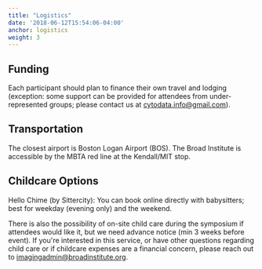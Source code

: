```yaml
---
title: "Logistics"
date: '2018-06-12T15:54:06-04:00'
anchor: logistics
weight: 3
---
```


## Funding
Each participant should plan to finance their own travel and lodging (exception: some support can be provided for attendees from under-represented groups; please contact us at <cytodata.info@gmail.com>). 

## Transportation
The closest airport is Boston Logan Airport (BOS). The Broad Institute is accessible by the MBTA red line at the Kendall/MIT stop.

## Childcare Options
Hello Chime (by Sittercity): You can book online directly with babysitters; best for weekday (evening only) and the weekend.


There is also the possibility of on-site child care during the symposium if attendees would like it, but we need advance notice (min 3 weeks before event). If you're interested in this service, or have other questions regarding child care or if childcare expenses are a financial concern, please reach out to imagingadmin@broadinstitute.org.